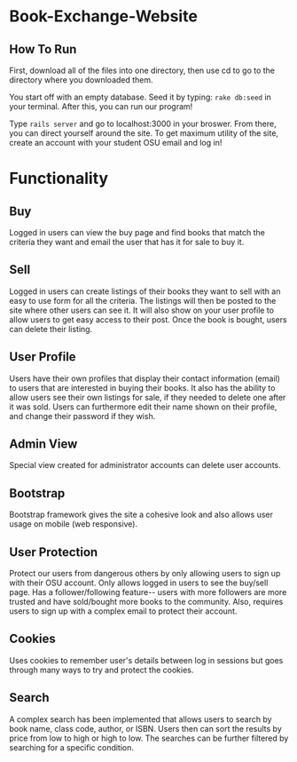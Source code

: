 # Book-Exchange-Website

## How To Run
First, download all of the files into one directory, then use cd to go to the directory where you downloaded them.

You start off with an empty database. Seed it by typing: ```rake db:seed``` in your terminal. After this, you can run our program!

Type ```rails server``` and go to localhost:3000 in your broswer. From there, you can direct yourself around the site. To get maximum utility of the site, create an account with your student OSU email and log in!

# Functionality

## Buy
Logged in users can view the buy page and find books that match the criteria they want and email the user that has it for sale to buy it.

## Sell
Logged in users can create listings of their books they want to sell with an easy to use form for all the criteria. The listings will then be posted to the site where other users can see it. It will also show on your user profile to allow users to get easy access to their post. Once the book is bought, users can delete their listing.

## User Profile
Users have their own profiles that display their contact information (email) to users that are interested in buying their books. It also has the ability to allow users see their own listings for sale, if they needed to delete one after it was sold. Users can furthermore edit their name shown on their profile, and change their password if they wish.

## Admin View
Special view created for administrator accounts can delete user accounts.

## Bootstrap
Bootstrap framework gives the site a cohesive look and also allows user usage on mobile (web responsive).

## User Protection
Protect our users from dangerous others by only allowing users to sign up with their OSU account. Only allows logged in users to see the buy/sell page. Has a follower/following feature-- users with more followers are more trusted and have sold/bought more books to the community. Also, requires users to sign up with a complex email to protect their account. 

## Cookies
Uses cookies to remember user's details between log in sessions but goes through many ways to try and protect the cookies.

## Search
A complex search has been implemented that allows users to search by book name, class code, author, or ISBN. Users then can sort the results by price from low to high or high to low. The searches can be further filtered by searching for a specific condition.

